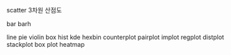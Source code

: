 
scatter 
3차원 산점도

bar 
barh

line 
pie
violin 
box 
hist 
kde 
hexbin 
counterplot 
pairplot 
implot 
regplot
distplot 
stackplot
box plot
heatmap